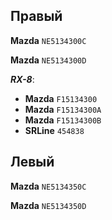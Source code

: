 ## Правый

__Mazda__ `NE5134300C`

__Mazda__ `NE5134300D`

***RX-8***:

- __Mazda__ `F15134300`
- __Mazda__ `F15134300A`
- __Mazda__ `F15134300B`
- __SRLine__ `454838`

## Левый

__Mazda__ `NE5134350C`

__Mazda__ `NE5134350D`